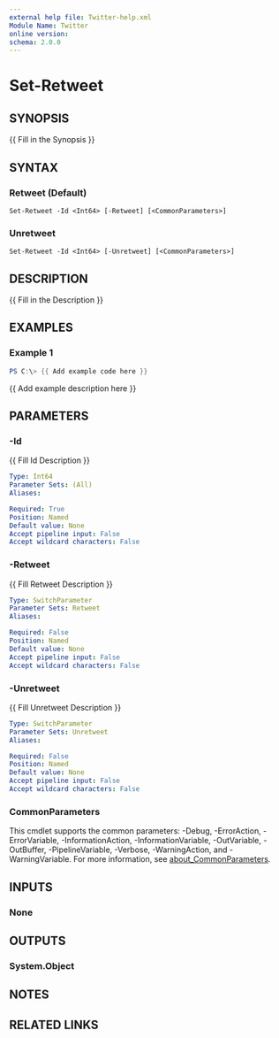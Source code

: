 ```yaml
---
external help file: Twitter-help.xml
Module Name: Twitter
online version:
schema: 2.0.0
---
```


# Set-Retweet

## SYNOPSIS
{{ Fill in the Synopsis }}

## SYNTAX

### Retweet (Default)
```
Set-Retweet -Id <Int64> [-Retweet] [<CommonParameters>]
```

### Unretweet
```
Set-Retweet -Id <Int64> [-Unretweet] [<CommonParameters>]
```

## DESCRIPTION
{{ Fill in the Description }}

## EXAMPLES

### Example 1
```powershell
PS C:\> {{ Add example code here }}
```

{{ Add example description here }}

## PARAMETERS

### -Id
{{ Fill Id Description }}

```yaml
Type: Int64
Parameter Sets: (All)
Aliases:

Required: True
Position: Named
Default value: None
Accept pipeline input: False
Accept wildcard characters: False
```

### -Retweet
{{ Fill Retweet Description }}

```yaml
Type: SwitchParameter
Parameter Sets: Retweet
Aliases:

Required: False
Position: Named
Default value: None
Accept pipeline input: False
Accept wildcard characters: False
```

### -Unretweet
{{ Fill Unretweet Description }}

```yaml
Type: SwitchParameter
Parameter Sets: Unretweet
Aliases:

Required: False
Position: Named
Default value: None
Accept pipeline input: False
Accept wildcard characters: False
```

### CommonParameters
This cmdlet supports the common parameters: -Debug, -ErrorAction, -ErrorVariable, -InformationAction, -InformationVariable, -OutVariable, -OutBuffer, -PipelineVariable, -Verbose, -WarningAction, and -WarningVariable. For more information, see [about_CommonParameters](http://go.microsoft.com/fwlink/?LinkID=113216).

## INPUTS

### None

## OUTPUTS

### System.Object
## NOTES

## RELATED LINKS
